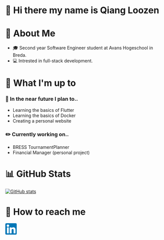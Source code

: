 # 👋  Hi there my name is Qiang Loozen



# :book: About Me
* :mortar_board: Second year Software Engineer student at Avans Hogeschool in Breda.
* :computer: Intrested in full-stack development.




# :page_facing_up: What I'm up to

### :dart: In the near future I plan to..
* Learning the basics of Flutter
* Learning the basics of Docker
* Creating a personal website

### :pencil2: Currently working on..
* BRESS TournamentPlanner
* Financial Manager (personal project)




# :bar_chart: GitHub Stats
[![GitHub stats](https://github-readme-stats.vercel.app/api?username=qloozen)](https://github.com/qloozen/github-readme-stats)




# :speech_balloon: How to reach me
<a href="https://www.linkedin.com/in/qiangloozen/"><img src="https://github.com/Qloozen/Qloozen/blob/master/LinkedIn.png" height="36px" width="36px"></a>
